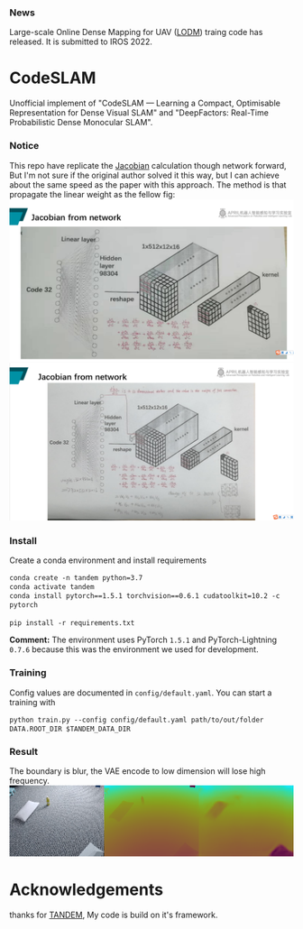 ### News
Large-scale Online Dense Mapping for UAV ([LODM](https://github.com/hjxwhy/LODM)) traing code has released. It is submitted to IROS 2022. 
# CodeSLAM
Unofficial implement of "CodeSLAM — Learning a Compact, Optimisable Representation for Dense Visual SLAM" 
and "DeepFactors: Real-Time Probabilistic Dense Monocular SLAM".

### Notice
This repo have replicate the [Jacobian](https://github.com/hjx-hitzjuer/CodeSLAM/blob/7abe97e1591002229c90a3e62215e4abaf0b78da/models/code_net.py#L43) calculation though network forward, 
But I'm not sure if the original author solved it this way, but I can achieve about the same speed as the paper with this approach.
The method is that propagate the linear weight as the fellow fig:
![](assert/jacobian-method.png)
![](assert/jacobian-method2.png)

### Install
Create a conda environment and install requirements
```
conda create -n tandem python=3.7
conda activate tandem
conda install pytorch==1.5.1 torchvision==0.6.1 cudatoolkit=10.2 -c pytorch

pip install -r requirements.txt
```

**Comment:** The environment uses PyTorch `1.5.1` and PyTorch-Lightning `0.7.6` because this was the environment we used for development. 

### Training
Config values are documented in `config/default.yaml`.  You can start a training with
```
python train.py --config config/default.yaml path/to/out/folder DATA.ROOT_DIR $TANDEM_DATA_DIR
```
### Result
The boundary is blur, the VAE encode to low dimension will lose high frequency.
![](assert/result.png)




# Acknowledgements
thanks for [TANDEM](https://github.com/tum-vision/tandem.git), My code is build on it's framework.
